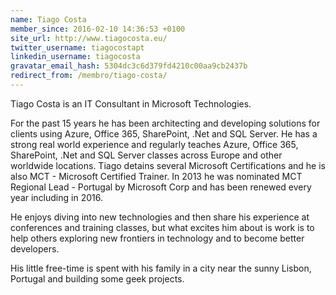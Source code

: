 ```yaml
---
name: Tiago Costa
member_since: 2016-02-10 14:36:53 +0100
site_url: http://www.tiagocosta.eu/
twitter_username: tiagocostapt
linkedin_username: tiagocosta
gravatar_email_hash: 5304dc3c6d379fd4210c00aa9cb2437b
redirect_from: /membro/tiago-costa/
---
```

Tiago Costa is an IT Consultant in Microsoft Technologies.

For the past 15 years he has been architecting and developing solutions for clients using Azure, Office 365, SharePoint, .Net and SQL Server. He has a strong real world experience and regularly teaches Azure, Office 365, SharePoint, .Net and SQL Server classes across Europe and other worldwide locations. Tiago detains several Microsoft Certifications and he is also MCT - Microsoft Certified Trainer. In 2013 he was nominated MCT Regional Lead - Portugal by Microsoft Corp and has been renewed every year including in 2016.

He enjoys diving into new technologies and then share his experience at conferences and training classes, but what excites him about is work is to help others exploring new frontiers in technology and to become better developers.

His little free-time is spent with his family in a city near the sunny Lisbon, Portugal and building some geek projects.

